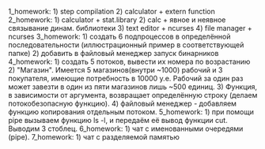 1_homework:
    1) step compilation 
    2) calculator + extern function 
2_homework:
    1) calculator + stat.library 
    2) calc + явное и неявное связывание динам. библиотеки
    3) text editor + ncurses
    4) file manager + ncurses
3_homework:
    1) создать 6 подпроцессов в определённой последовательности (иллюстрационный пример в соответствующей папке) 
    2) добавить в файловый менеджер запуск бинарников
4_homework:
    1) создать 5 потоков, вывести их номера по возрастанию
    2) "Магазин".
        Имеется 5 магазинов(внутри ~1000) рабочий и 3 покупателя, имеющие потребность в 10000 у.е. Рабочий 
        за один раз может завезти в один из пяти магазинов лишь ~500 единиц.
    3) Функция, в зависимости от аргумента, возвращает определённую строку (делаем потокобезопасную функцию).
    4) файловый менеджер - добавляем функцию копирования отдельным потоком.
5_homework:
    1) при помощи pipe вызываем функцию ls -l, и передаём её вывод функции cut. Выводим 3 стоблец.
6_homework:
    1) чат с именованными очередями (pipe).
7_homework:
    1) чат с разделяемой памятью
